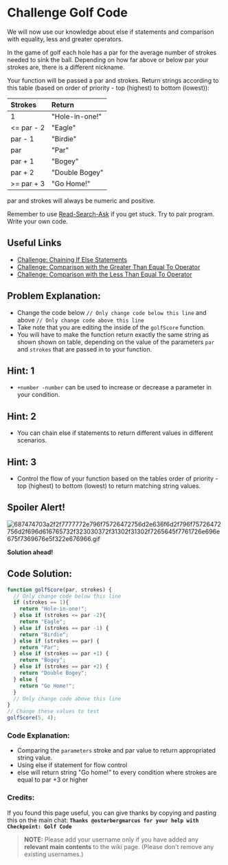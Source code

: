 # Challenge Golf Code

We will now use our knowledge about else if statements and comparison with equality, less and greater operators.

In the game of golf each hole has a par for the average number of strokes needed to sink the ball. Depending on how far above or below par your strokes are, there is a different nickname.

Your function will be passed a par and strokes. Return strings according to this table (based on order of priority - top (highest) to bottom (lowest)):

Strokes    | Return
:--------- | :-------------
1          | "Hole-in-one!"
<= par - 2 | "Eagle"
par - 1    | "Birdie"
par        | "Par"
par + 1    | "Bogey"
par + 2    | "Double Bogey"
>= par + 3 | "Go Home!"

par and strokes will always be numeric and positive.

Remember to use [Read-Search-Ask](FreeCodeCamp-Get-Help) if you get stuck. Try to pair program. Write your own code.

## Useful Links

- [Challenge: Chaining If Else Statements](http://www.freecodecamp.com/challenges/chaining-if-else-statements)
- [Challenge: Comparison with the Greater Than Equal To Operator](http://www.freecodecamp.com/challenges/comparison-with-the-greater-than-equal-to-operator)
- [Challenge: Comparison with the Less Than Equal To Operator](http://www.freecodecamp.com/challenges/comparison-with-the-less-than-equal-to-operator)

## Problem Explanation:

- Change the code below `// Only change code below this line` and above `// Only change code above this line`
- Take note that you are editing the inside of the `golfScore` function.
- You will have to make the function return exactly the same string as shown shown on table, depending on the value of the parameters `par` and `strokes` that are passed in to your function.

## Hint: 1

- `+number -number` can be used to increase or decrease a parameter in your condition.

## Hint: 2

- You can chain else if statements to return different values in different scenarios.

## Hint: 3

- Control the flow of your function based on the tables order of priority - top (highest) to bottom (lowest) to return matching string values.

## Spoiler Alert!

![687474703a2f2f7777772e796f75726472756d2e636f6d2f796f75726472756d2f696d616765732f323030372f31302f31302f7265645f7761726e696e675f7369676e5f322e676966.gif](https://files.gitter.im/FreeCodeCamp/Wiki/nlOm/thumb/687474703a2f2f7777772e796f75726472756d2e636f6d2f796f75726472756d2f696d616765732f323030372f31302f31302f7265645f7761726e696e675f7369676e5f322e676966.gif)

**Solution ahead!**

## Code Solution:

```javascript
function golfScore(par, strokes) {
  // Only change code below this line
  if (strokes == 1){
    return "Hole-in-one!";
  } else if (strokes <= par -2){
    return "Eagle";
  } else if (strokes == par -1) {
    return "Birdie";
  } else if (strokes == par) {
    return "Par";
  } else if (strokes == par +1) {
    return "Bogey";
  } else if (strokes == par +2) {
    return "Double Bogey";
  } else {
    return "Go Home!";
  }
  // Only change code above this line
}
// Change these values to test
golfScore(5, 4);
```

### Code Explanation:

- Comparing the `parameters` stroke and par value to return appropriated string value.
- Using else if statement for flow control
- else will return string "Go home!" to every condition where strokes are equal to par +3 or higher

### Credits:

If you found this page useful, you can give thanks by copying and pasting this on the main chat: **`Thanks @osterbergmarcus for your help with Checkpoint: Golf Code`**

> **NOTE:** Please add your username only if you have added any **relevant main contents** to the wiki page. (Please don't remove any existing usernames.)
